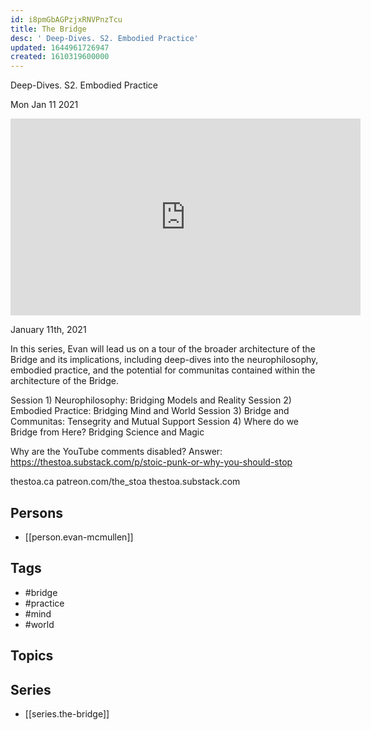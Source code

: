 ```yaml
---
id: i8pmGbAGPzjxRNVPnzTcu
title: The Bridge
desc: ' Deep-Dives. S2. Embodied Practice'
updated: 1644961726947
created: 1610319600000
---
```



 Deep-Dives. S2. Embodied Practice

Mon Jan 11 2021

<iframe width="560" height="315" src="https://www.youtube.com/embed/7OqdjBvOrls" title="The Bridge: Deep-Dives. S2. Embodied Practice: Bridging Mind and World w/ Evan McMullen" frameborder="0" allow="accelerometer; autoplay; clipboard-write; encrypted-media; gyroscope; picture-in-picture" allowfullscreen ></iframe>

January 11th, 2021

In this series, Evan will lead us on a tour of the broader architecture of the Bridge and its implications, including deep-dives into the neurophilosophy, embodied practice, and the potential for communitas contained within the architecture of the Bridge.

Session 1)
Neurophilosophy: Bridging Models and Reality
Session 2)
Embodied Practice: Bridging Mind and World
Session 3)
Bridge and Communitas: Tensegrity and Mutual Support
Session 4)
Where do we Bridge from Here? Bridging Science and Magic

Why are the YouTube comments disabled? Answer: https://thestoa.substack.com/p/stoic-punk-or-why-you-should-stop

thestoa.ca
patreon.com/the_stoa
thestoa.substack.com

## Persons

- [[person.evan-mcmullen]]

## Tags

- #bridge
- #practice
- #mind
- #world

## Topics



## Series

- [[series.the-bridge]]


